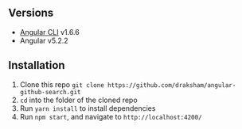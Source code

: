 
## Versions
* [Angular CLI](https://github.com/angular/angular-cli) v1.6.6
* Angular v5.2.2


## Installation
1. Clone this repo `git clone https://github.com/draksham/angular-github-search.git`
1. `cd` into the folder of the cloned repo
1. Run `yarn install` to install dependencies
1. Run `npm start`, and navigate to `http://localhost:4200/`
